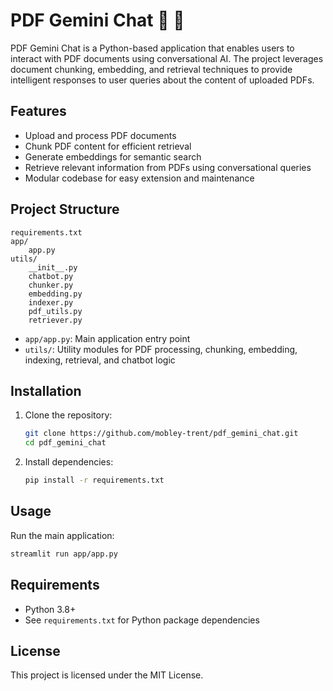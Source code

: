 # PDF Gemini Chat 🤖 💬

PDF Gemini Chat is a Python-based application that enables users to interact with PDF documents using conversational AI. The project leverages document chunking, embedding, and retrieval techniques to provide intelligent responses to user queries about the content of uploaded PDFs.

## Features
- Upload and process PDF documents
- Chunk PDF content for efficient retrieval
- Generate embeddings for semantic search
- Retrieve relevant information from PDFs using conversational queries
- Modular codebase for easy extension and maintenance

## Project Structure
```
requirements.txt
app/
    app.py
utils/
    __init__.py
    chatbot.py
    chunker.py
    embedding.py
    indexer.py
    pdf_utils.py
    retriever.py
```

- `app/app.py`: Main application entry point
- `utils/`: Utility modules for PDF processing, chunking, embedding, indexing, retrieval, and chatbot logic

## Installation
1. Clone the repository:
   ```bash
   git clone https://github.com/mobley-trent/pdf_gemini_chat.git
   cd pdf_gemini_chat
   ```
2. Install dependencies:
   ```bash
   pip install -r requirements.txt
   ```

## Usage
Run the main application:
```bash
streamlit run app/app.py
```

## Requirements
- Python 3.8+
- See `requirements.txt` for Python package dependencies

## License
This project is licensed under the MIT License.

